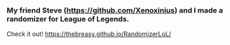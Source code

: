 ### My friend Steve (https://github.com/Xenoxinius) and I made a randomizer for League of Legends.

Check it out! https://thebreasy.github.io/RandomizerLoL/
